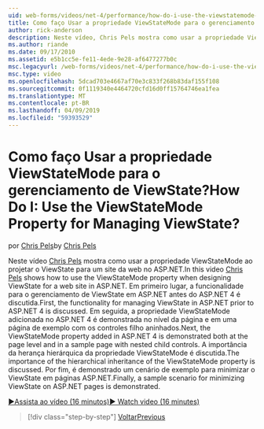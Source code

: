 ```yaml
---
uid: web-forms/videos/net-4/performance/how-do-i-use-the-viewstatemode-property-for-managing-viewstate
title: Como faço Usar a propriedade ViewStateMode para o gerenciamento de ViewState? | Microsoft Docs
author: rick-anderson
description: Neste vídeo, Chris Pels mostra como usar a propriedade ViewStateMode ao projetar o ViewState para um site da web no ASP.NET.
ms.author: riande
ms.date: 09/17/2010
ms.assetid: e5b1cc5e-fe11-4ede-9e28-af6477277b0c
msc.legacyurl: /web-forms/videos/net-4/performance/how-do-i-use-the-viewstatemode-property-for-managing-viewstate
msc.type: video
ms.openlocfilehash: 5dcad703e4667af70e3c833f268b83daf155f108
ms.sourcegitcommit: 0f1119340e4464720cfd16d0ff15764746ea1fea
ms.translationtype: MT
ms.contentlocale: pt-BR
ms.lasthandoff: 04/09/2019
ms.locfileid: "59393529"
---
```

# <a name="how-do-i-use-the-viewstatemode-property-for-managing-viewstate"></a><span data-ttu-id="aef45-104">Como faço Usar a propriedade ViewStateMode para o gerenciamento de ViewState?</span><span class="sxs-lookup"><span data-stu-id="aef45-104">How Do I: Use the ViewStateMode Property for Managing ViewState?</span></span>

<span data-ttu-id="aef45-105">por [Chris Pels](https://twitter.com/chrispels)</span><span class="sxs-lookup"><span data-stu-id="aef45-105">by [Chris Pels](https://twitter.com/chrispels)</span></span>

<span data-ttu-id="aef45-106">Neste vídeo [Chris Pels](http://www.idevtech.com) mostra como usar a propriedade ViewStateMode ao projetar o ViewState para um site da web no ASP.NET.</span><span class="sxs-lookup"><span data-stu-id="aef45-106">In this video [Chris Pels](http://www.idevtech.com) shows how to use the ViewStateMode property when designing ViewState for a web site in ASP.NET.</span></span> <span data-ttu-id="aef45-107">Em primeiro lugar, a funcionalidade para o gerenciamento de ViewState em ASP.NET antes do ASP.NET 4 é discutida.</span><span class="sxs-lookup"><span data-stu-id="aef45-107">First, the functionality for managing ViewState in ASP.NET prior to ASP.NET 4 is discussed.</span></span> <span data-ttu-id="aef45-108">Em seguida, a propriedade ViewStateMode adicionada no ASP.NET 4 é demonstrada no nível da página e em uma página de exemplo com os controles filho aninhados.</span><span class="sxs-lookup"><span data-stu-id="aef45-108">Next, the ViewStateMode property added in ASP.NET 4 is demonstrated both at the page level and in a sample page with nested child controls.</span></span> <span data-ttu-id="aef45-109">A importância da herança hierárquica da propriedade ViewStateMode é discutida.</span><span class="sxs-lookup"><span data-stu-id="aef45-109">The importance of the hierarchical inheritance of the ViewStateMode property is discussed.</span></span> <span data-ttu-id="aef45-110">Por fim, é demonstrado um cenário de exemplo para minimizar o ViewState em páginas ASP.NET.</span><span class="sxs-lookup"><span data-stu-id="aef45-110">Finally, a sample scenario for minimizing ViewState on ASP.NET pages is demonstrated.</span></span>

[<span data-ttu-id="aef45-111">&#9654;Assista ao vídeo (16 minutos)</span><span class="sxs-lookup"><span data-stu-id="aef45-111">&#9654; Watch video (16 minutes)</span></span>](https://channel9.msdn.com/Blogs/ASP-NET-Site-Videos/how-do-i-use-the-viewstatemode-property-for-managing-viewstate)

> [!div class="step-by-step"]
> [<span data-ttu-id="aef45-112">Voltar</span><span class="sxs-lookup"><span data-stu-id="aef45-112">Previous</span></span>](aspnet-4-quick-hit-easy-state-compression.md)

